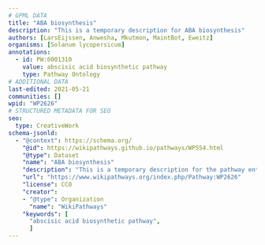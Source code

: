 ```yaml
---
# GPML DATA
title: "ABA biosynthesis"
description: "This is a temporary description for ABA biosynthesis"
authors: [LarsEijssen, Anwesha, Mkutmon, MaintBot, Eweitz]
organisms: [Solanum lycopersicum]
annotations:
  - id: PW:0001310
    value: abscisic acid biosynthetic pathway
    type: Pathway Ontology
# ADDITIONAL DATA
last-edited: 2021-05-21
communities: []
wpid: "WP2626"
# STRUCTURED METADATA FOR SEO
seo:
  type: CreativeWork
schema-jsonld:
  - "@context": https://schema.org/
    "@id": https://wikipathways.github.io/pathways/WP554.html
    "@type": Dataset
    "name": "ABA biosynthesis"
    "description": "This is a temporary description for the pathway entitled: ABA biosynthesis"
    "url": "https://www.wikipathways.org/index.php/Pathway:WP2626"
    "license": CC0
    "creator":
    - "@type": Organization
      "name": "WikiPathways"
    "keywords": [
      "abscisic acid biosynthetic pathway",
      ]
---
```

